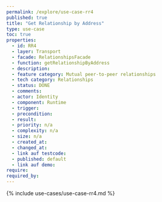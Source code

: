 ```yaml
---
permalink: /explore/use-case-rr4
published: true
title: "Get Relationship by Address"
type: use-case
toc: true
properties:
  - id: RR4
  - layer: Transport
  - facade: RelationshipsFacade
  - function: getRelationshipByAddress
  - description:
  - feature category: Mutual peer-to-peer relationships
  - tech category: Relationships
  - status: DONE
  - comments:
  - actor: Identity
  - component: Runtime
  - trigger:
  - precondition:
  - result:
  - priority: n/a
  - complexity: n/a
  - size: n/a
  - created_at:
  - changed_at:
  - link auf testcode:
  - published: default
  - link auf demo:
require:
required_by:
---
```


{% include use-cases/use-case-rr4.md %}
